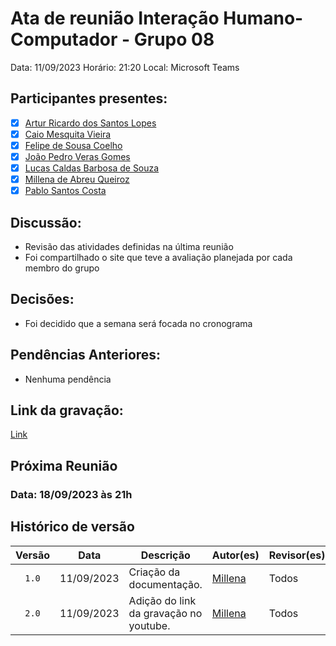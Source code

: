 # Ata de reunião Interação Humano-Computador - Grupo 08

Data: 11/09/2023
Horário: 21:20
Local: Microsoft Teams 

## Participantes presentes:

- [x] [Artur Ricardo dos Santos Lopes](https://github.com/algorithmorphic)
- [x] [Caio Mesquita Vieira](https://github.com/Caiomesvie)
- [x] [Felipe de Sousa Coelho](https://github.com/fsousac)
- [x] [João Pedro Veras Gomes](https://github.com/JoosPerro)
- [x] [Lucas Caldas Barbosa de Souza](https://github.com/lucascaldasb)
- [x] [Millena de Abreu Queiroz](https://github.com/millenaqueiroz)
- [x] [Pablo Santos Costa](github.com/pabloheika)

## Discussão:

- Revisão das atividades definidas na última reunião
- Foi compartilhado o site que teve a avaliação planejada por cada membro do grupo

## Decisões:
- Foi decidido que a semana será focada no cronograma
  
## Pendências Anteriores:
- Nenhuma pendência

## Link da gravação:
[Link](https://youtu.be/hMo7hoLkOxQ)

## Próxima Reunião 
### Data: 18/09/2023 às 21h

## Histórico de versão

| Versão | Data       | Descrição                       | Autor(es)                                        | Revisor(es)                                      |
| :------: | :----------: | ------------------------        | ------------------------------------------------ | ------------------------------------------------ |
| `1.0`  | 11/09/2023 | Criação da documentação.        | [Millena](https://github.com/millenaqueiroz)     | Todos                                            |
| `2.0`  | 11/09/2023 | Adição do link da gravação no youtube.        | [Millena](https://github.com/millenaqueiroz)     | Todos                                            |

